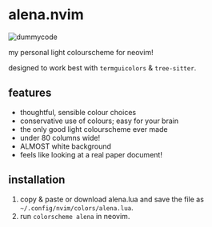 # alena.nvim
![dummycode](https://github.com/user-attachments/assets/ed0b22bf-d45f-428b-9420-c7d439ee3020)

my personal light colourscheme for neovim!

designed to work best with `termguicolors` & `tree-sitter`.

## features
- thoughtful, sensible colour choices
- conservative use of colours; easy for your brain
- the only good light colourscheme ever made
- under 80 columns wide!
- ALMOST white background
- feels like looking at a real paper document!

## installation
1. copy & paste or download alena.lua and save the file as `~/.config/nvim/colors/alena.lua`.
2. run `colorscheme alena` in neovim.
